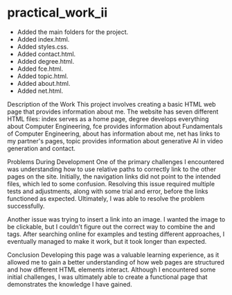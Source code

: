 # practical_work_ii

- Added the main folders for the project.
- Added index.html.
- Added styles.css.
- Added contact.html.
- Added degree.html.
- Added fce.html.
- Added topic.html.
- Added about.html.
- Added net.html.

Description of the Work
This project involves creating a basic HTML web page that provides information about me. The website has seven different HTML files: index serves as a home page, degree develops everything about Computer Engineering, fce provides information about Fundamentals of Computer Engineering, about has information about me, net has links to my partner's pages, topic provides information about generative AI in video generation and contact.


Problems During Development
One of the primary challenges I encountered was understanding how to use relative paths to correctly link to the other pages on the site. Initially, the navigation links did not point to the intended files, which led to some confusion. Resolving this issue required multiple tests and adjustments, along with some trial and error, before the links functioned as expected. Ultimately, I was able to resolve the problem successfully.

Another issue was trying to insert a link into an image. I wanted the image to be clickable, but I couldn’t figure out the correct way to combine the <a> and <img> tags. After searching online for examples and testing different approaches, I eventually managed to make it work, but it took longer than expected.

Conclusion
Developing this page was a valuable learning experience, as it allowed me to gain a better understanding of how web pages are structured and how different HTML elements interact. Although I encountered some initial challenges, I was ultimately able to create a functional page that demonstrates the knowledge I have gained.
